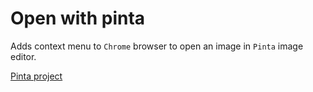 # Open with pinta

Adds context menu to `Chrome` browser to open an image in `Pinta` image editor.

[Pinta project](https://pinta-project.com/)
